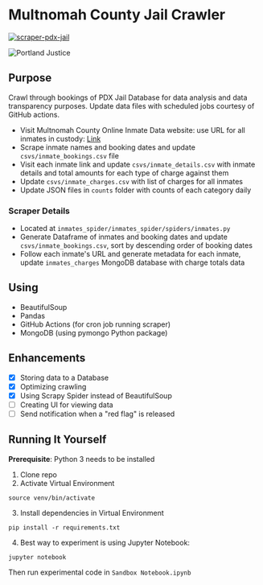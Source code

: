 # Multnomah County Jail Crawler

[![scraper-pdx-jail](https://github.com/NguyenDa18/PDX-Jail-Data-Crawler/actions/workflows/main.yml/badge.svg)](https://github.com/NguyenDa18/PDX-Jail-Data-Crawler/actions/workflows/main.yml)

![Portland Justice](https://media.giphy.com/media/SJXKIfZVq5EWieBZbX/giphy.gif)

## Purpose

Crawl through bookings of PDX Jail Database for data analysis and data transparency purposes. Update data files with scheduled jobs courtesy of GitHub actions.

- Visit Multnomah County Online Inmate Data website: use URL for all inmates in custody: [Link](http://www.mcso.us/PAID/Home/SearchResults)
- Scrape inmate names and booking dates and update `csvs/inmate_bookings.csv` file
- Visit each inmate link and update `csvs/inmate_details.csv` with inmate details and total amounts for each type of charge against them
- Update `csvs/inmate_charges.csv` with list of charges for all inmates
- Update JSON files in `counts` folder with counts of each category daily

### Scraper Details
- Located at `inmates_spider/inmates_spider/spiders/inmates.py`
- Generate Dataframe of inmates and booking dates and update `csvs/inmate_bookings.csv`, sort by descending order of booking dates
- Follow each inmate's URL and generate metadata for each inmate, update `inmates_charges` MongoDB database with charge totals data

## Using
- BeautifulSoup
- Pandas
- GitHub Actions (for cron job running scraper)
- MongoDB (using pymongo Python package)

## Enhancements
- [X] Storing data to a Database
- [X] Optimizing crawling
- [X] Using Scrapy Spider instead of BeautifulSoup
- [ ] Creating UI for viewing data
- [ ] Send notification when a "red flag" is released

## Running It Yourself 

**Prerequisite**: Python 3 needs to be installed

1. Clone repo
2. Activate Virtual Environment

```
source venv/bin/activate
```

3. Install dependencies in Virtual Environment

```
pip install -r requirements.txt
```

4. Best way to experiment is using Jupyter Notebook:

```
jupyter notebook
```

Then run experimental code in `Sandbox Notebook.ipynb`

